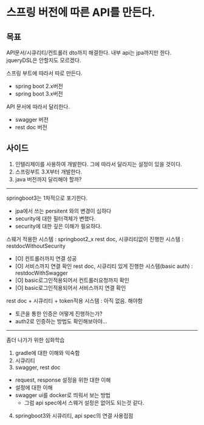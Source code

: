 # 스프링 버전에 따른 API를 만든다.

## 목표
API문서/시큐리티/컨트롤러 dto까지 해결한다.
내부 api는 jpa까지만 한다. jqueryDSL은 안할지도 모르겠다.

스프링 부트에 따라서 따로 만든다.
- spring boot 2.x버전
- spring boot 3.x버전

API 문서에 따라서 달리한다.
- swagger 버전
- rest doc 버전

## 사이드
1. 인텔리제이를 사용하여 개발한다. 그에 따라서 달라지는 설정이 있을 것이다.
2. 스프링부트 3.X부터 개발한다.
3. java 버전까지 달리해야 할까?

---

springboot3는 1차적으로 포기한다.
  - jpa에서 쓰는 persitent 와의 변경이 심하다
  - security에 대한 필터객체가 변했다.
  - security에 대한 깊은 이해가 필요하다.

스웨거 적용한 시스템 : springboot2_x
rest doc, 시큐리티없이 진행한 시스템 : restdocWithoutSecurity
  - [O] 컨트롤러까지 연결 성공
  - [O] 서비스까지 연결 확인
rest doc, 시큐리티 있게 진행한 시스템(basic auth) : restdocWithSwagger
  - [O] basic로그인적용되어서 컨트롤러요청까지 확인
  - [O] basic로그인적용되어서 서비스까지 연결 확인

rest doc + 시큐리티 + token적용 시스템 : 아직 없음. 해야함
  - 토큰을 통한 인증은 어떻게 진행하는가?
  - auth2로 인증하는 방법도 확인해보아야...

---
좀더 나가가 위한 심화학습
1. gradle에 대한 이해와 익숙함
2. 시큐리티
3. swagger, rest doc
  - request, response 설정을 위한 대한 이해
  - 설정에 대한 이해
  - swagger ui를 docker로 띄워서 보는 방법
    - 그럼 api spec에서 스웨거 설정은 없어도 되는것 같다.
4. springboot3와 시큐리티, api spec의 연결 사용접점